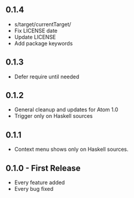 ## 0.1.4
* s/target/currentTarget/
* Fix LICENSE date
* Update LICENSE
* Add package keywords

## 0.1.3
* Defer require until needed

## 0.1.2
* General cleanup and updates for Atom 1.0
* Trigger only on Haskell sources

## 0.1.1
* Context menu shows only on Haskell sources.

## 0.1.0 - First Release
* Every feature added
* Every bug fixed
